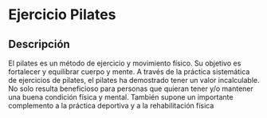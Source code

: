 # Ejercicio Pilates

## Descripción

El pilates es un método de ejercicio y movimiento físico. Su objetivo es fortalecer y equilibrar cuerpo y mente. A través de la práctica sistemática de ejercicios de pilates, el pilates ha demostrado tener un valor incalculable. No solo resulta beneficioso para personas que quieran tener y/o mantener una buena condición física y mental. También supone un importante complemento a la práctica deportiva y a la rehabilitación física